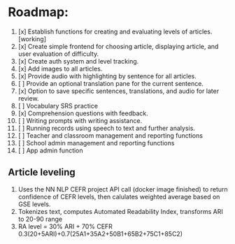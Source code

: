 
# Roadmap:
1. [x] Establish functions for creating and evaluating levels of articles. [working]
2. [x] Create simple frontend for choosing article, displaying article, and user evaluation of difficulty.
3. [x] Create auth system and level tracking.
4. [x] Add images to all articles.
5. [x] Provide audio with highlighting by sentence for all articles.
6. [ ] Provide an optional translation pane for the current sentence.
7. [x] Option to save specific sentences, translations, and audio for later review.
8. [ ] Vocabulary SRS practice
9. [x] Comprehension questions with feedback.
10. [ ] Writing prompts with writing assistance.
11. [ ] Running records using speech to text and further analysis.
12. [ ] Teacher and classroom management and reporting functions
13. [ ] School admin management and reporting functions
14. [ ] App admin function

## Article leveling
1. Uses the NN NLP CEFR project API call (docker image finished) to return confidence of CEFR levels, then calulates weighted average based on GSE levels.
2. Tokenizes text, computes Automated Readability Index, transforms ARI to 20-90 range
3. RA level = 30% ARI + 70% CEFR 
0.3(20+5ARI)+0.7(25A1+35A2+50B1+65B2+75C1+85C2)



```
